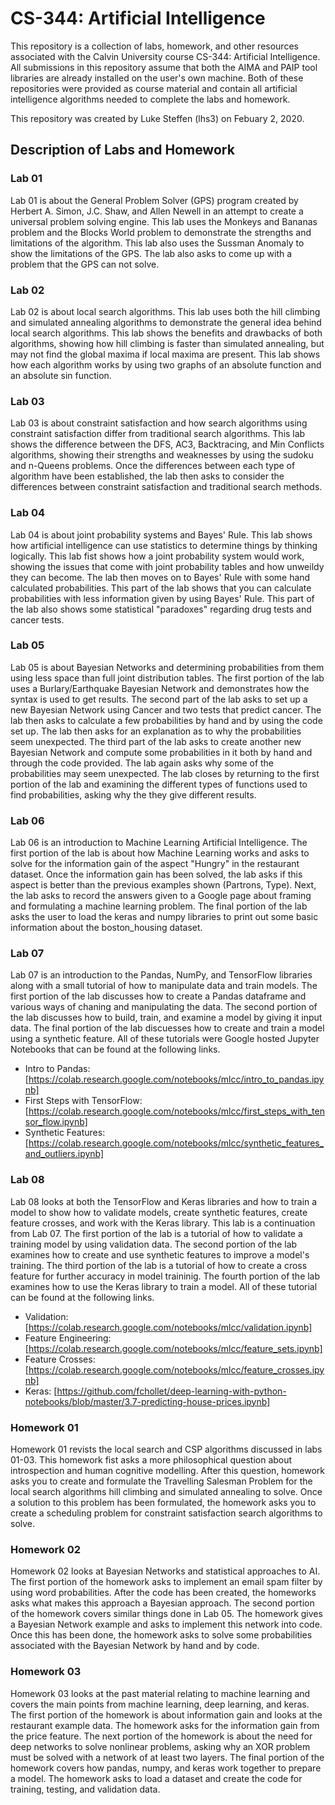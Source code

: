 # CS-344: Artificial Intelligence

This repository is a collection of labs, homework, and other resources
associated with the Calvin University course CS-344: Artificial Intelligence.
All submissions in this repository assume that both the AIMA and PAIP tool libraries are already installed on the
user's own machine. Both of these repositories were provided as course material and contain all artificial
intelligence algorithms needed to complete the labs and homework.

This repository was created by Luke Steffen (lhs3) on Febuary 2, 2020.

## Description of Labs and Homework

### Lab 01

Lab 01 is about the General Problem Solver (GPS) program created by Herbert A. Simon, J.C. Shaw, and Allen Newell
in an attempt to create a universal problem solving engine. This lab uses the Monkeys and Bananas problem and the
Blocks World problem to demonstrate the strengths and limitations of the algorithm. This lab also uses the
Sussman Anomaly to show the limitations of the GPS. The lab also asks to come up with a problem that the GPS can 
not solve.

### Lab 02

Lab 02 is about local search algorithms. This lab uses both the hill climbing and simulated annealing algorithms
to demonstrate the general idea behind local search algorithms. This lab shows the benefits and drawbacks of both
algorithms, showing how hill climbing is faster than simulated annealing, but may not find the global maxima if
local maxima are present. This lab shows how each algorithm works by using two graphs of an absolute function and
an absolute sin function.

### Lab 03

Lab 03 is about constraint satisfaction and how search algorithms using constraint satisfaction differ from
traditional search algorithms. This lab shows the difference between the DFS, AC3, Backtracing, and Min
Conflicts algorithms, showing their strengths and weaknesses by using the sudoku and n-Queens problems. Once
the differences between each type of algorithm have been established, the lab then asks to consider the
differences between constraint satisfaction and traditional search methods.

### Lab 04

Lab 04 is about joint probability systems and Bayes' Rule. This lab shows how artificial intelligence can use
statistics to determine things by thinking logically. This lab fist shows how a joint probability system would
work, showing the issues that come with joint probability tables and how unweildy they can become. The lab then
moves on to Bayes' Rule with some hand calculated probabilities. This part of the lab shows that you can calculate
probabilities with less information given by using Bayes' Rule. This part of the lab also shows some statistical
"paradoxes" regarding drug tests and cancer tests.

### Lab 05

Lab 05 is about Bayesian Networks and determining probabilities from them using less space than full joint distribution
tables. The first portion of the lab uses a Burlary/Earthquake Bayesian Network and demonstrates how the syntax is used
to get results. The second part of the lab asks to set up a new Bayesian Network using Cancer and two tests that predict
cancer. The lab then asks to calculate a few probabilities by hand and by using the code set up. The lab then asks for
an explanation as to why the probabilities seem unexpected. The third part of the lab asks to create another new Bayesian
Network and compute some probabilities in it both by hand and through the code provided. The lab again asks why some of
the probabilities may seem unexpected. The lab closes by returning to the first portion of the lab and examining the
different types of functions used to find probabilities, asking why the they give different results.

### Lab 06

Lab 06 is an introduction to Machine Learning Artificial Intelligence. The first portion of the lab is about how Machine
Learning works and asks to solve for the information gain of the aspect "Hungry" in the restaurant dataset. Once the 
information gain has been solved, the lab asks if this aspect is better than the previous examples shown (Partrons, Type).
Next, the lab asks to record the answers given to a Google page about framing and formulating a machine learning problem.
The final portion of the lab asks the user to load the keras and numpy libraries to print out some basic information
about the boston_housing dataset.

### Lab 07

Lab 07 is an introduction to the Pandas, NumPy, and TensorFlow libraries along with a small tutorial of how to manipulate
data and train models. The first portion of the lab discusses how to create a Pandas dataframe and various ways of chaning
and manipulating the data. The second portion of the lab discusses how to build, train, and examine a model by giving it
input data. The final portion of the lab discuesses how to create and train a model using a synthetic feature. All of these
tutorials were Google hosted Jupyter Notebooks that can be found at the following links.

* Intro to Pandas: [https://colab.research.google.com/notebooks/mlcc/intro_to_pandas.ipynb]
* First Steps with TensorFlow: [https://colab.research.google.com/notebooks/mlcc/first_steps_with_tensor_flow.ipynb]
* Synthetic Features: [https://colab.research.google.com/notebooks/mlcc/synthetic_features_and_outliers.ipynb]

### Lab 08

Lab 08 looks at both the TensorFlow and Keras libraries and how to train a model to show how to validate models, create
synthetic features, create feature crosses, and work with the Keras library. This lab is a continuation from Lab 07. The
first portion of the lab is a tutorial of how to validate a training model by using validation data. The second portion of
the lab examines how to create and use synthetic features to improve a model's training. The third portion of the lab is a
tutorial of how to create a cross feature for further accuracy in model traininig. The fourth portion of the lab examines
how to use the Keras library to train a model. All of these tutorial can be found at the following links.

* Validation: [https://colab.research.google.com/notebooks/mlcc/validation.ipynb]
* Feature Engineering: [https://colab.research.google.com/notebooks/mlcc/feature_sets.ipynb]
* Feature Crosses: [https://colab.research.google.com/notebooks/mlcc/feature_crosses.ipynb]
* Keras: [https://github.com/fchollet/deep-learning-with-python-notebooks/blob/master/3.7-predicting-house-prices.ipynb]

### Homework 01

Homework 01 revists the local search and CSP algorithms discussed in labs 01-03. This homework fist asks a more
philosophical question about introspection and human cognitive modelling. After this question, homework asks you
to create and formulate the Travelling Salesman Problem for the local search algorithms hill climbing and simulated
annealing to solve. Once a solution to this problem has been formulated, the homework asks you to create a scheduling
problem for constraint satisfaction search algorithms to solve.

### Homework 02

Homework 02 looks at Bayesian Networks and statistical approaches to AI. The first portion of the homework asks to
implement an email spam filter by using word probabilities. After the code has been created, the homeworks asks what
makes this approach a Bayesian approach. The second portion of the homework covers similar things done in Lab 05. The
homework gives a Bayesian Network example and asks to implement this network into code. Once this has been done, the
homework asks to solve some probabilities associated with the Bayesian Network by hand and by code.

### Homework 03

Homework 03 looks at the past material relating to machine learning and covers the main points from machine learning, 
deep learning, and keras. The first portion of the homework is about information gain and looks at the restaurant 
example data. The homework asks for the information gain from the price feature. The next portion of the homework is
about the need for deep networks to solve nonlinear problems, asking why an XOR problem must be solved with a network
of at least two layers. The final portion of the homework covers how pandas, numpy, and keras work together to prepare
a model. The homework asks to load a dataset and create the code for training, testing, and validation data.

